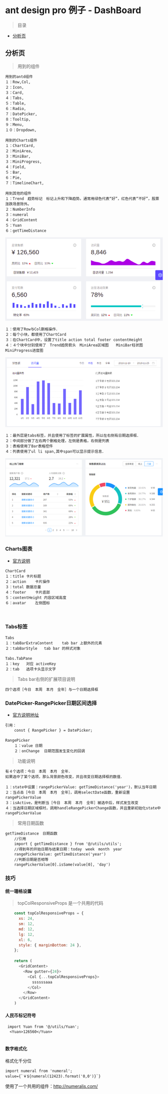 # ant design pro 例子 - DashBoard

> 目录

* [分析页](#分析页)



## 分析页



> 用到的组件

```
用到的antd组件
１：Row,Col,
２：Icon,
３：Card,
４：Tabs,
５：Table,
６：Radio,
７：DatePicker,
８：Tooltip,
９：Menu,
１０：Dropdown,

用到的Charts组件
１：ChartCard,
２：MiniArea,
３：MiniBar,
３：MiniProgress,
４：Field,
５：Bar,
６：Pie,
７：TimelineChart,

用到其他的组件
１：Trend　趋势标记　标记上升和下降趋势。通常用绿色代表“好”，红色代表“不好”，股票涨跌场景除外。
２：NumberInfo
３：numeral
４：GridContent
５：Yuan
６：getTimeDistance
```



![alt](imgs/example_dashboard_analysis_01.png)



```
１：使用了Row与Col删格操作．
２：每个小块，都使用了ChartCard
３：在ChartCard中，设置了title action total footer contentHeight
４：４个块中分别使用了　Trend趋势箭头　MiniArea区域图　　MiniBar柱状图　　MiniProgress进度图
```



![alt](imgs/example_dashboard_analysis_02.png)



```
１：最外层是tabs标签，并且使用了标签的扩展属性，所以在右侧有日期选择框．
２：中间部分做了左右两个删格处理，左侧是表格，右侧是列表
３：表格使用了Bar表格控件
４：列表使用了ul li span,其中span可以显示提示信息．
```



![alt](imgs/example_dashboard_analysis_03.png)









### Charts图表

* [官方说明](https://pro.ant.design/components/Charts-cn/)

```
ChartCard
１：title	卡片标题
２：action	卡片操作
３：total	数据总量
４：footer	卡片底部
５：contentHeight	内容区域高度	
６：avatar	左侧图标



```



### Tabs标签

```
Tabs
１：tabBarExtraContent	tab bar 上额外的元素
２：tabBarStyle	tab bar 的样式对象

Tabs.TabPane
１：key	对应 activeKey
２：tab	选项卡头显示文字

```



> Tabs bar右侧的扩展项目说明

```
四个选项［今日　本周　本月　全年］与一个日期选择框
```



### DatePicker-RangePicker日期区间选择

* [官方说明地址](https://ant.design/components/date-picker-cn/)



```
引用：
	const { RangePicker } = DatePicker;

RangePicker
	１：value	日期
	２：onChange	日期范围发生变化的回调
```



> 功能说明

```
有４个选项：今日　本周　本月　全年．　
如果选中了某个选项，那么背景颜色改变，并且改变日期选择框的数值．

１：state中设置：rangePickerValue: getTimeDistance('year')，默认当年日期
２：当点击［今日　本周　本月　全年］，调用selectDate函数，重新设置rangePickerValue
３：isActive，是判断当［今日　本周　本月　全年］被选中后，样式发生改变
４：当选择日期区域框时，调用handleRangePickerChange函数，并且重新初始化state中rangePickerValue

```

> 常用日期函数

```
getTimeDistance　日期函数
	//引用
	import { getTimeDistance } from '@/utils/utils';
	//得到年的开始日期与结束日期：today　week　month　year
	rangePickerValue: getTimeDistance('year')
	//判断日期是否相等
	rangePickerValue[0].isSame(value[0], 'day')
```





### 技巧

#### 统一珊格设置

>topColResponsiveProps 是一个共用的代码

```js
    const topColResponsiveProps = {
      xs: 24,
      sm: 12,
      md: 12,
      lg: 12,
      xl: 6,
      style: { marginBottom: 24 },
    };

    return (
      <GridContent>
        <Row gutter={24}>
          <Col {...topColResponsiveProps}>
            ssssssaaa
          </Col>
        </Row>
      </GridContent>
    )

```



#### 人民币标记符号

```
 import Yuan from '@/utils/Yuan';
  <Yuan>126560</Yuan>
 
```



#### 数字格式化

格式化千分位

```
import numeral from 'numeral';
value={`￥${numeral(12423).format('0,0')}`}
```

使用了一个共用的组件：http://numeraljs.com/

